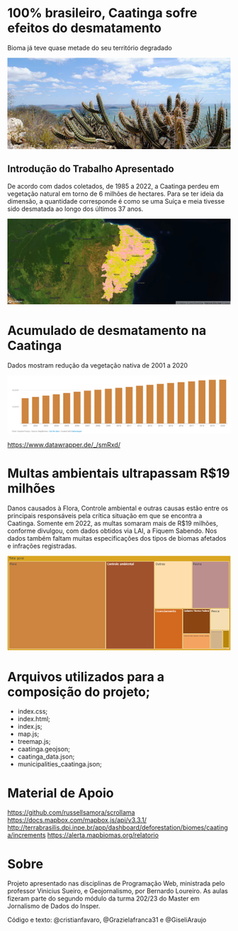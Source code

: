 # 100% brasileiro, Caatinga sofre efeitos do desmatamento
Bioma já teve quase metade do seu território degradado

![Tela inicial](./imgs/caatinga.png)


## Introdução do Trabalho Apresentado 

De acordo com dados coletados, de 1985 a 2022, a Caatinga perdeu em vegetação natural em torno de 6 milhões de hectares. Para se ter ideia da dimensão, a quantidade corresponde é como se uma Suíça e meia tivesse sido desmatada ao longo dos últimos 37 anos.

![Caatinga](./imgs/caatinga_mapa.png)

# Acumulado de desmatamento na Caatinga
Dados mostram redução da vegetação nativa de 2001 a 2020

![desmatamento](./imgs/grafico_mapBiomas.png)

https://www.datawrapper.de/_/smRxd/

# Multas ambientais ultrapassam R$19 milhões
Danos causados à Flora, Controle ambiental e outras causas estão entre os principais responsáveis pela crítica situação em que se encontra a Caatinga. Somente em 2022, as multas somaram mais de R$19 milhões, conforme divulgou, com dados obtidos via LAI, a Fiquem Sabendo. Nos dados também faltam muitas especificações dos tipos de biomas afetados e infrações registradas.

![MultasAmbientais](./imgs/newplot.png)

# Arquivos utilizados para a composição do projeto;

- index.css;
- index.html;
- index.js;
- map.js;
- treemap.js;
- caatinga.geojson;
- caatinga_data.json;
- municipalities_caatinga.json;

# Material de Apoio

https://github.com/russellsamora/scrollama
https://docs.mapbox.com/mapbox.js/api/v3.3.1/
http://terrabrasilis.dpi.inpe.br/app/dashboard/deforestation/biomes/caatinga/increments
https://alerta.mapbiomas.org/relatorio

# Sobre
Projeto apresentado nas disciplinas de Programação Web, ministrada pelo professor Vinicius Sueiro, e Geojornalismo, por Bernardo Loureiro. As aulas fizeram parte do segundo módulo da turma 202/23 do Master em Jornalismo de Dados do Insper. 

Código e texto: @cristianfavaro, @Grazielafranca31 e @GiseliAraujo












